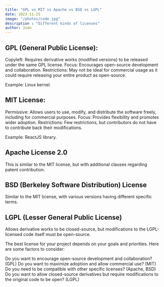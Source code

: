 ```yaml
---
title: "GPL vs MIT vs Apache vs BSD vs LGPL"
date: 2023-11-25
image: "/photos/code.jpg"
description : "Different kinds of licenses"
author: Juan
---
```




## GPL (General Public License):

Copyleft: Requires derivative works (modified versions) to be released under the same GPL license.
Focus: Encourages open-source development and collaboration.
Restrictions: May not be ideal for commercial usage as it could require releasing your entire product as open-source.

Example: Linux kernel.


## MIT License:

Permissive: Allows users to use, modify, and distribute the software freely, including for commercial purposes.
Focus: Provides flexibility and promotes wider adoption.
Restrictions: Few restrictions, but contributors do not have to contribute back their modifications.

Example: ReactJS library.

## Apache License 2.0

This is similar to the MIT license, but with additional clauses regarding patent contribution.

## BSD (Berkeley Software Distribution) License

Similar to the MIT license, with various versions having different specific terms.

## LGPL (Lesser General Public License)

Allows derivative works to be closed-source, but modifications to the LGPL-licensed code itself must be open-source.

The best license for your project depends on your goals and priorities. Here are some factors to consider:

Do you want to encourage open-source development and collaboration? (GPL)
Do you want to maximize adoption and allow commercial use? (MIT)
Do you need to be compatible with other specific licenses? (Apache, BSD)
Do you want to allow closed-source derivatives but require modifications to the original code to be open? (LGPL)
